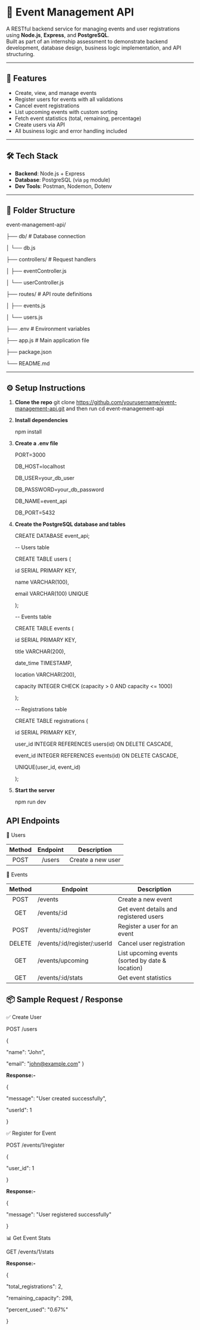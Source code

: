 # 📅 Event Management API

A RESTful backend service for managing events and user registrations using **Node.js**, **Express**, and **PostgreSQL**.  
Built as part of an internship assessment to demonstrate backend development, database design, business logic implementation, and API structuring.

---

## 🚀 Features

- Create, view, and manage events
- Register users for events with all validations
- Cancel event registrations
- List upcoming events with custom sorting
- Fetch event statistics (total, remaining, percentage)
- Create users via API
- All business logic and error handling included

---

## 🛠 Tech Stack

- **Backend**: Node.js + Express
- **Database**: PostgreSQL (via `pg` module)
- **Dev Tools**: Postman, Nodemon, Dotenv

---

## 📂 Folder Structure

event-management-api/

├── db/ # Database connection

│ └── db.js

├── controllers/ # Request handlers

│ ├── eventController.js

│ └── userController.js

├── routes/ # API route definitions

│ ├── events.js

│ └── users.js

├── .env # Environment variables

├── app.js # Main application file

├── package.json

└── README.md

---

## ⚙️ Setup Instructions

1. **Clone the repo**
   git clone https://github.com/yourusername/event-management-api.git and then run cd event-management-api
   
2. **Install dependencies**
   
   npm install
   
3. **Create a .env file**
   
    PORT=3000

    DB_HOST=localhost
  
    DB_USER=your_db_user
  
    DB_PASSWORD=your_db_password
  
    DB_NAME=event_api
  
    DB_PORT=5432

4. **Create the PostgreSQL database and tables**
   
   CREATE DATABASE event_api;


    -- Users table

   CREATE TABLE users (

    id SERIAL PRIMARY KEY,
  
    name VARCHAR(100),
  
    email VARCHAR(100) UNIQUE
  
    );


    -- Events table

    CREATE TABLE events (

    id SERIAL PRIMARY KEY,
  
    title VARCHAR(200),
  
    date_time TIMESTAMP,
  
    location VARCHAR(200),
  
    capacity INTEGER CHECK (capacity > 0 AND capacity <= 1000)
  
    );


    -- Registrations table

    CREATE TABLE registrations (

    id SERIAL PRIMARY KEY,
  
    user_id INTEGER REFERENCES users(id) ON DELETE CASCADE,
  
    event_id INTEGER REFERENCES events(id) ON DELETE CASCADE,
  
    UNIQUE(user_id, event_id)
  
    );

5. **Start the server**
   
   npm run dev

   
## API Endpoints

🔹 Users

| Method |	Endpoint |	Description |
| :------: |	:--------: |	:-----------: |
| POST   |	 /users  |	Create a new user |

🔹 Events

| Method |	Endpoint |	Description |
| :------: |	-------- |	----------- |
|POST	   |/events	   |Create a new event|
|GET	   |/events/:id	|Get event details and registered users|
|POST	   |/events/:id/register	|Register a user for an event|
|DELETE  |/events/:id/register/:userId	|Cancel user registration|
|GET	   |/events/upcoming	|List upcoming events (sorted by date & location)|
|GET	   |/events/:id/stats	|Get event statistics|

## 📦 Sample Request / Response

✅ Create User

POST /users

{

  "name": "John",
  
  "email": "john@example.com"
}

**Response:-**



{

  "message": "User created successfully",
  
  "userId": 1
  
}



✅ Register for Event

POST /events/1/register


{

  "user_id": 1
  
}

**Response:-**



{

  "message": "User registered successfully"
  
}



📊 Get Event Stats

GET /events/1/stats



**Response:-**


{

  "total_registrations": 2,
  
  "remaining_capacity": 298,
  
  "percent_used": "0.67%"
  
}







